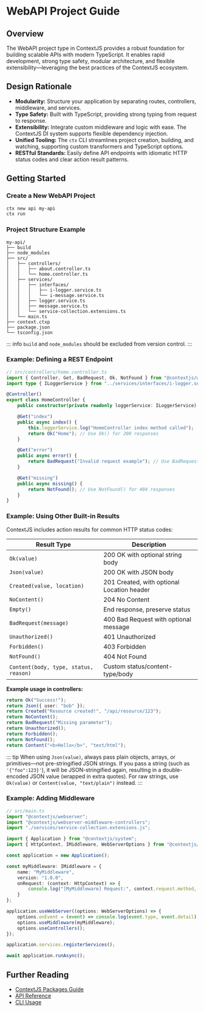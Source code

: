 # WebAPI Project Guide

## Overview

The WebAPI project type in ContextJS provides a robust foundation for building scalable APIs with modern TypeScript. It enables rapid development, strong type safety, modular architecture, and flexible extensibility—leveraging the best practices of the ContextJS ecosystem.

## Design Rationale

* **Modularity:** Structure your application by separating routes, controllers, middleware, and services.
* **Type Safety:** Built with TypeScript, providing strong typing from request to response.
* **Extensibility:** Integrate custom middleware and logic with ease. The ContextJS DI system supports flexible dependency injection.
* **Unified Tooling:** The `ctx` CLI streamlines project creation, building, and watching, supporting custom transformers and TypeScript options.
* **RESTful Standards:** Easily define API endpoints with idiomatic HTTP status codes and clear action result patterns.

## Getting Started

### Create a New WebAPI Project

```bash
ctx new api my-api
ctx run
```

### Project Structure Example

```
my-api/
├── build         
├── node_modules  
├── src/
│   ├── controllers/
│   │   ├── about.controller.ts
│   │   └── home.controller.ts
│   ├── services/
│   │   ├── interfaces/
│   │   │   ├── i-logger.service.ts
│   │   │   └── i-message.service.ts
│   │   ├── logger.service.ts
│   │   ├── message.service.ts
│   │   └── service-collection.extensions.ts
│   └── main.ts
├── context.ctxp
├── package.json
└── tsconfig.json
```

::: info
`build` and `node_modules` should be excluded from version control.
:::

### Example: Defining a REST Endpoint

```typescript
// src/controllers/home.controller.ts
import { Controller, Get, BadRequest, Ok, NotFound } from "@contextjs/webserver-middleware-controllers";
import type { ILoggerService } from "../services/interfaces/i-logger.service.js";

@Controller()
export class HomeController {
    public constructor(private readonly loggerService: ILoggerService) {}

    @Get("index")
    public async index() {
        this.loggerService.log("HomeController index method called");
        return Ok("Home"); // Use Ok() for 200 responses
    }

    @Get("error")
    public async error() {
        return BadRequest("Invalid request example"); // Use BadRequest() for 400 responses
    }

    @Get("missing")
    public async missing() {
        return NotFound(); // Use NotFound() for 404 responses
    }
}
```

### Example: Using Other Built-in Results

ContextJS includes action results for common HTTP status codes:

| Result Type                           | Description                                |
| ------------------------------------- | ------------------------------------------ |
| `Ok(value)`                           | 200 OK with optional string body           |
| `Json(value)`                         | 200 OK with JSON body                      |
| `Created(value, location)`            | 201 Created, with optional Location header |
| `NoContent()`                         | 204 No Content                             |
| `Empty()`                             | End response, preserve status              |
| `BadRequest(message)`                 | 400 Bad Request with optional message      |
| `Unauthorized()`                      | 401 Unauthorized                           |
| `Forbidden()`                         | 403 Forbidden                              |
| `NotFound()`                          | 404 Not Found                              |
| `Content(body, type, status, reason)` | Custom status/content-type/body            |

**Example usage in controllers:**

```typescript
return Ok("Success!");
return Json({ user: "bob" });
return Created("Resource created!", "/api/resource/123");
return NoContent();
return BadRequest("Missing parameter");
return Unauthorized();
return Forbidden();
return NotFound();
return Content("<b>Hello</b>", "text/html");
```

::: tip
When using `Json(value)`, always pass plain objects, arrays, or primitives—not pre-stringified JSON strings. If you pass a string (such as `'{"foo":123}'`), it will be JSON-stringified again, resulting in a double-encoded JSON value (wrapped in extra quotes). For raw strings, use `Ok(value)` or `Content(value, "text/plain")` instead.
:::

### Example: Adding Middleware

```typescript
// src/main.ts
import "@contextjs/webserver";
import "@contextjs/webserver-middleware-controllers";
import "./services/service-collection.extensions.js";

import { Application } from "@contextjs/system";
import { HttpContext, IMiddleware, WebServerOptions } from "@contextjs/webserver";

const application = new Application();

const myMiddleware: IMiddleware = {
    name: "MyMiddleware",
    version: "1.0.0",
    onRequest: (context: HttpContext) => {
        console.log("[MyMiddleware] Request:", context.request.method, context.request.path);
    }
};

application.useWebServer((options: WebServerOptions) => {
    options.onEvent = (event) => console.log(event.type, event.detail);
    options.useMiddleware(myMiddleware);
    options.useControllers();
});

application.services.registerServices();

await application.runAsync();
```

## Further Reading

* [ContextJS Packages Guide](../packages.md)
* [API Reference](../../api/index.md)
* [CLI Usage](../cli.md)